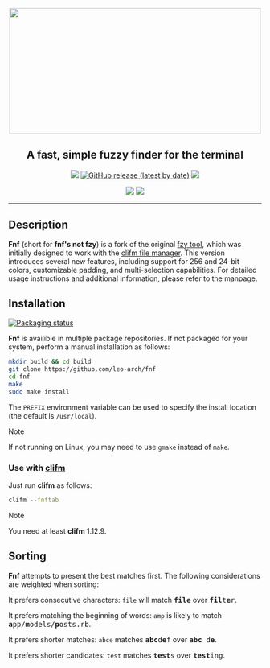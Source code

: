 
<p align="center"><img src="https://i.postimg.cc/dQWM9xVW/fnf-logo.png" width="500" height="250"></p>
<h2 align="center">A fast, simple fuzzy finder for the terminal</h2>

<p align="center">
<a href="https://github.com/leo-arch/fnf/blob/master/LICENSE"><img src="https://img.shields.io/badge/license-MIT-red?style=flat"/></a>
<a href="https://github.com/leo-arch/fnf/releases"><img alt="GitHub release (latest by date)" src="https://img.shields.io/github/v/release/leo-arch/fnf"></a>
<a><img src="https://img.shields.io/github/commits-since/leo-arch/fnf/latest"></a>
</p>

<p align="center">
<a href="https://github.com/leo-arch/fnf/actions/workflows/codeql-analysis.yml"><img src="https://github.com/leo-arch/fnf/actions/workflows/codeql-analysis.yml/badge.svg?branch=master"></a>
<a href="https://app.codacy.com/gh/leo-arch/fnf/dashboard?utm_source=gh&utm_medium=referral&utm_content=&utm_campaign=Badge_grade"><img src="https://app.codacy.com/project/badge/Grade/4a52165e839f499587e7cf798da2453d"/></a>
</p>

---
## Description

**Fnf** (short for **fnf's not fzy**) is a fork of the original [fzy tool](https://github.com/jhawthorn/fzy), which was initially designed to work with the [clifm file manager](https://github.com/leo-arch/clifm).
 This version introduces several new features, including support for 256  and 24-bit colors, customizable padding, and multi-selection capabilities. For detailed usage instructions and additional information, please refer to the manpage.

## Installation

[![Packaging status](https://repology.org/badge/vertical-allrepos/fnf.svg)](https://repology.org/project/fnf/versions)

**Fnf** is availible in multiple package repositories. If not packaged for your system, perform a manual installation as follows:

```sh
mkdir build && cd build
git clone https://github.com/leo-arch/fnf
cd fnf
make
sudo make install
```

The `PREFIX` environment variable can be used to specify the install location (the default is `/usr/local`).

> [!NOTE]
> If not running on Linux, you may need to use `gmake` instead of `make`.

### Use with [clifm](https://github.com/leo-arch/clifm)

Just run **clifm** as follows:

```sh
clifm --fnftab
```

> [!NOTE]
> You need at least **clifm** 1.12.9.

## Sorting

**Fnf** attempts to present the best matches first. The following considerations are weighted when sorting:

It prefers consecutive characters: `file` will match <tt><b>file</b></tt> over <tt><b>fil</b>t<b>e</b>r</tt>.

It prefers matching the beginning of words: `amp` is likely to match <tt><b>a</b>pp/<b>m</b>odels/<b>p</b>osts.rb</tt>.

It prefers shorter matches: `abce` matches <tt><b>abc</b>d<b>e</b>f</tt> over <tt><b>abc</b> d<b>e</b></tt>.

It prefers shorter candidates: `test` matches <tt><b>test</b>s</tt> over <tt><b>test</b>ing</b></tt>.
